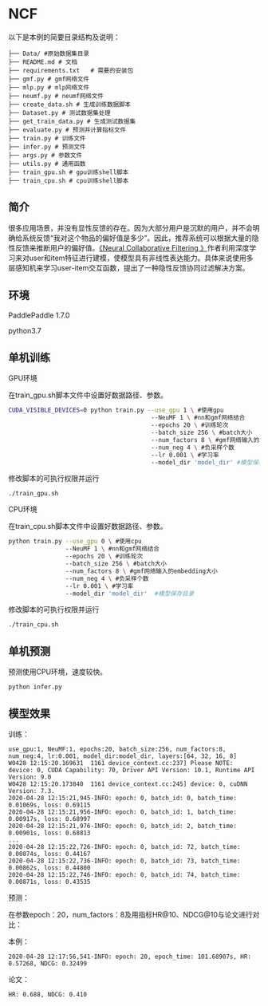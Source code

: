 # NCF

 以下是本例的简要目录结构及说明： 

```
├── Data/ #原始数据集目录
├── README.md # 文档
├── requirements.txt   # 需要的安装包
├── gmf.py # gmf网络文件
├── mlp.py # mlp网络文件
├── neumf.py # neumf网络文件
├── create_data.sh # 生成训练数据脚本
├── Dataset.py # 测试数据集处理
├── get_train_data.py # 生成测试数据集
├── evaluate.py # 预测并计算指标文件
├── train.py # 训练文件
├── infer.py # 预测文件
├── args.py # 参数文件
├── utils.py # 通用函数
├── train_gpu.sh # gpu训练shell脚本
├── train_cpu.sh # cpu训练shell脚本
```

## 简介

很多应用场景，并没有显性反馈的存在。因为大部分用户是沉默的用户，并不会明确给系统反馈“我对这个物品的偏好值是多少”。因此，推荐系统可以根据大量的隐性反馈来推断用户的偏好值。[《Neural Collaborative Filtering 》](https://arxiv.org/pdf/1708.05031.pdf)作者利用深度学习来对user和item特征进行建模，使模型具有非线性表达能力。具体来说使用多层感知机来学习user-item交互函数，提出了一种隐性反馈协同过滤解决方案。

## 环境

 PaddlePaddle 1.7.0 

 python3.7 

## 单机训练

GPU环境

在train_gpu.sh脚本文件中设置好数据路径、参数。

```sh
CUDA_VISIBLE_DEVICES=0 python train.py --use_gpu 1 \ #使用gpu	
                                        --NeuMF 1 \ #nn和gmf网络结合
                                        --epochs 20 \ #训练轮次
                                        --batch_size 256 \ #batch大小
                                        --num_factors 8 \ #gmf网络输入的embedding大小
                                        --num_neg 4 \ #负采样个数
                                        --lr 0.001 \ #学习率
                                        --model_dir 'model_dir' #模型保存目录
```

修改脚本的可执行权限并运行

```
./train_gpu.sh
```

CPU环境

在train_cpu.sh脚本文件中设置好数据路径、参数。

```sh
python train.py --use_gpu 0 \ #使用cpu	
                --NeuMF 1 \ #nn和gmf网络结合
                --epochs 20 \ #训练轮次
                --batch_size 256 \ #batch大小
                --num_factors 8 \ #gmf网络输入的embedding大小
                --num_neg 4 \ #负采样个数
                --lr 0.001 \ #学习率
                --model_dir 'model_dir'  #模型保存目录
```

修改脚本的可执行权限并运行

```
./train_cpu.sh
```

## 单机预测

预测使用CPU环境，速度较快。

```
python infer.py
```

## 模型效果

训练：

```
use_gpu:1, NeuMF:1, epochs:20, batch_size:256, num_factors:8, num_neg:4, lr:0.001, model_dir:model_dir, layers:[64, 32, 16, 8]
W0428 12:15:20.169631  1161 device_context.cc:237] Please NOTE: device: 0, CUDA Capability: 70, Driver API Version: 10.1, Runtime API Version: 9.0
W0428 12:15:20.173840  1161 device_context.cc:245] device: 0, cuDNN Version: 7.3.
2020-04-28 12:15:21,945-INFO: epoch: 0, batch_id: 0, batch_time: 0.01069s, loss: 0.69115
2020-04-28 12:15:21,956-INFO: epoch: 0, batch_id: 1, batch_time: 0.00917s, loss: 0.68997
2020-04-28 12:15:21,976-INFO: epoch: 0, batch_id: 2, batch_time: 0.00901s, loss: 0.68813
...
2020-04-28 12:15:22,726-INFO: epoch: 0, batch_id: 72, batch_time: 0.00874s, loss: 0.44167
2020-04-28 12:15:22,736-INFO: epoch: 0, batch_id: 73, batch_time: 0.00862s, loss: 0.44800
2020-04-28 12:15:22,746-INFO: epoch: 0, batch_id: 74, batch_time: 0.00871s, loss: 0.43535

```

预测：

在参数epoch：20，num_factors：8及用指标HR@10、NDCG@10与论文进行对比：

本例：

```
2020-04-28 12:17:56,541-INFO: epoch: 20, epoch_time: 101.68907s, HR: 0.57268, NDCG: 0.32499
```

论文：

```
HR: 0.688, NDCG: 0.410
```

